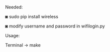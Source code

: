 Needed:

◙ sudo pip install wireless

◙ modify username and password in wifilogin.py

Usage:

Terminal -> make

